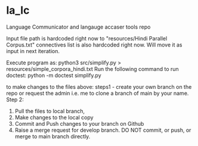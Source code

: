 # la_lc
Language Communicator and langauge accaser tools repo


Input file path is hardcoded right now to "resources/Hindi Parallel Corpus.txt"
connectives list is also hardcoded right now. Will move it as input in next iteration.

Execute program as: python3 src/simplify.py > resources/simple_corpora_hindi.txt
Run the following command to run doctest: python -m doctest simplify.py

to make changes to the files above:
steps1 - create your own branch on the repo or request the admin i.e. me to clone a branch of main by your name.
Step 2:
1. Pull the files to local branch,
2. Make changes to the local copy
3. Commit and Push changes to your branch on Github
4. Raise a merge request for develop branch. DO NOT commit, or push, or merge to main branch directly.


